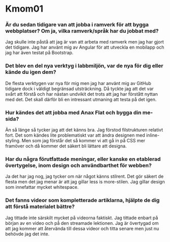 Kmom01
===============================

<h3>Är du sedan tidigare van att jobba i ramverk för att bygga webbplatser? Om ja, vilka ramverk/språk har du jobbat med?</h3>
Jag skulle inte påstå att jag är van att arbeta med ramverk men jag har gjort det tidigare. Jag har använt mig av Angular för att utveckla en mobilapp och jag har även testat på Bootstrap.

<h3>Det blev en del nya verktyg i labbmiljön, var de nya för dig eller kände du igen dem?</h3>
De flesta verktygen var nya för mig men jag har använt mig av GitHub tidigare dock i väldigt begränsad utsträckning. Då tyckte jag att det var svårt att förstå och har nästan undvikit det trots att jag har förstått nyttan med det. Det skall därför bli en intressant utmaning att testa på det igen.

<h3>Hur kändes det att jobba med Anax Flat och bygga din me-sida?</h3>
Än så länge så tycker jag att det känns bra. Jag förstod filstrukturen relativt fort. Det som kändes lite problematiskt var att ändra designen med inline-styling. Men som jag förstår det så kommer vi att gå in på CSS mer framöver och då kommer det säkert bli lättare att designa.

<h3>Har du några förutfattade meningar, eller kanske en etablerad övertygelse, inom design och användbarthet för webben?</h3>
Ja det har jag nog, jag tycker om när något känns stilrent. Det gör säkert de flesta men det jag menar är att jag gillar less is more-stilen. Jag gillar design som innefattar mycket whitespace.

<h3>Det fanns videor som kompletterade artiklarna, hjälpte de dig att förstå materialet bättre?</h3>
Jag tittade inte särskilt mycket på videorna faktiskt. Jag tittade enbart på början av en video och på den streamade lektionen. Jag är övertygad om att jag kommer att återvända till dessa videor och titta senare men just nu behövde jag det inte.
